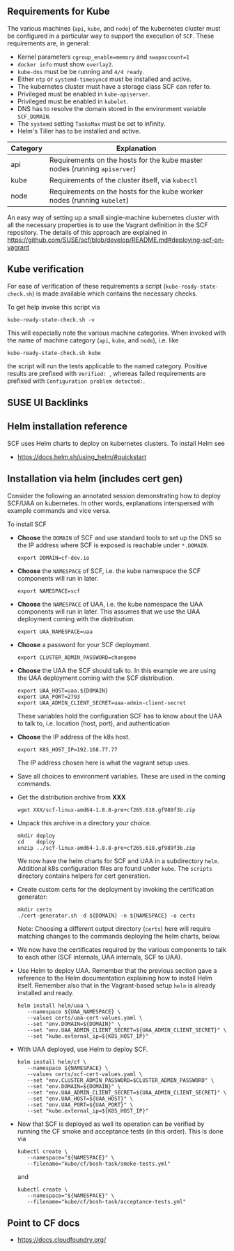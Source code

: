 ## Requirements for Kube

The various machines (`api`, `kube`, and `node`) of the kubernetes cluster must be configured in a particular way to support the execution of `SCF`. These requirements are, in general:

* Kernel parameters `cgroup_enable=memory` and `swapaccount=1`
* `docker info` must show `overlay2`.
* `kube-dns` must be be running and `4/4 ready`.
* Either `ntp` or `systemd-timesyncd` must be installed and active.
* The kubernetes cluster must have a storage class SCF can refer to.
* Privileged must be enabled in `kube-apiserver`.
* Privileged must be enabled in `kubelet`.
* DNS has to resolve the domain stored in the environment variable `SCF_DOMAIN`.
* The `systemd` setting `TasksMax` must be set to infinity.
* Helm's Tiller has to be installed and active.

|Category|Explanation|
|---|---|
|api| Requirements on the hosts for the kube master nodes (running `apiserver`) |
|kube| Requirements of the cluster itself, via `kubectl` |
|node| Requirements on the hosts for the kube worker nodes (running `kubelet`) |

An easy way of setting up a small single-machine kubernetes cluster with all the necessary properties is to use the Vagrant definition in the SCF repository. The details of this approach are explained in https://github.com/SUSE/scf/blob/develop/README.md#deploying-scf-on-vagrant

## Kube verification

For ease of verification of these requirements a script (`kube-ready-state-check.sh`) is made available which contains the necessary checks.

To get help invoke this script via
```
kube-ready-state-check.sh -v
```
This will especially note the various machine categories. When invoked with the name of machine category (`api`, `kube`, and `node`), i.e. like
```
kube-ready-state-check.sh kube
```
the script will run the tests applicable to the named category.
Positive results are prefixed with `Verified: `,
whereas failed requirements are prefixed with `Configuration problem detected:`.

## SUSE UI Backlinks
## Helm installation reference

SCF uses Helm charts to deploy on kubernetes clusters.
To install Helm see

* https://docs.helm.sh/using_helm/#quickstart

## Installation via helm (includes cert gen)

Consider the following an annotated session demonstrating how to deploy SCF/UAA on kubernetes. In other words, explanations interspersed with example commands and vice versa.

To install SCF
* __Choose__ the `DOMAIN` of SCF and use standard tools to set up the DNS
  so the IP address where SCF is exposed is reachable under `*.DOMAIN`.
   ```
   export DOMAIN=cf-dev.io
   ```
* __Choose__ the `NAMESPACE` of SCF, i.e. the kube namespace the SCF components will run in later.
   ```
   export NAMESPACE=scf
   ```
* __Choose__ the `NAMESPACE` of UAA, i.e. the kube namespace the UAA components will run in later.
  This assumes that we use the UAA deployment coming with the distribution.
   ```
   export UAA_NAMESPACE=uaa
   ```
* __Choose__ a password for your SCF deployment.
   ```
   export CLUSTER_ADMIN_PASSWORD=changeme
   ```
* __Choose__ the UAA the SCF should talk to. In this example we are using the UAA deployment coming with the SCF distribution.
   ```
   export UAA_HOST=uaa.${DOMAIN}
   export UAA_PORT=2793
   export UAA_ADMIN_CLIENT_SECRET=uaa-admin-client-secret
   ```
   These variables hold the configuration SCF has to know about the UAA to talk to, i.e. location (host, port), and authentication

* __Choose__ the IP address of the k8s host.
   ```
   export K8S_HOST_IP=192.168.77.77
   ```
   The IP address chosen here is what the vagrant setup uses.

* Save all choices to environment variables.
  These are used in the coming commands.
* Get the distribution archive from **XXX**
  ```
  wget XXX/scf-linux-amd64-1.8.8-pre+cf265.618.gf989f3b.zip
  ```
* Unpack this archive in a directory your choice.
  ```
  mkdir deploy
  cd    deploy
  unzip ../scf-linux-amd64-1.8.8-pre+cf265.618.gf989f3b.zip
  ```
  We now have the helm charts for SCF and UAA in a subdirectory `helm`.
  Additional k8s configuration files are found under `kube`.
  The `scripts` directory contains helpers for cert generation.

* Create custom certs for the deployment by invoking the certification generator:
  ```
  mkdir certs
  ./cert-generator.sh -d ${DOMAIN} -n ${NAMESPACE} -o certs
  ```
  Note: Choosing a different output directory (`certs`) here will require matching changes to the commands deploying the helm charts, below.

* We now have the certificates required by the various components to talk to each other (SCF internals, UAA internals, SCF to UAA).

* Use Helm to deploy UAA. Remember that the previous section gave a reference to the Helm documentation explaining how to install Helm itself. Remember also that in the Vagrant-based setup `helm` is already installed and ready.
  ```
  helm install helm/uaa \
     --namespace ${UAA_NAMESPACE} \
     --values certs/uaa-cert-values.yaml \
     --set "env.DOMAIN=${DOMAIN}" \
     --set "env.UAA_ADMIN_CLIENT_SECRET=${UAA_ADMIN_CLIENT_SECRET}" \
     --set "kube.external_ip=${K8S_HOST_IP}"
  ```

* With UAA deployed, use Helm to deploy SCF.
  ```
  helm install helm/cf \
     --namespace ${NAMESPACE} \
     --values certs/scf-cert-values.yaml \
     --set "env.CLUSTER_ADMIN_PASSWORD=$CLUSTER_ADMIN_PASSWORD" \
     --set "env.DOMAIN=${DOMAIN}" \
     --set "env.UAA_ADMIN_CLIENT_SECRET=${UAA_ADMIN_CLIENT_SECRET}" \
     --set "env.UAA_HOST=${UAA_HOST}" \
     --set "env.UAA_PORT=${UAA_PORT}" \
     --set "kube.external_ip=${K8S_HOST_IP}"
  ```

* Now that SCF is deployed as well its operation can be verified by running the CF smoke and acceptance tests (in this order). This is done via
   ```
   kubectl create \
      --namespace="${NAMESPACE}" \
      --filename="kube/cf/bosh-task/smoke-tests.yml"
   ```
   and
   ```
   kubectl create \
      --namespace="${NAMESPACE}" \
      --filename="kube/cf/bosh-task/acceptance-tests.yml"
   ```

## Point to CF docs

* https://docs.cloudfoundry.org/
